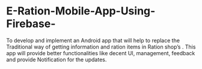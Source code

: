 # E-Ration-Mobile-App-Using-Firebase-
To develop and implement an Android app that will help to replace the Traditional way of getting information and ration items in Ration shop’s . This app will provide better functionalities like decent UI, management, feedback and provide Notification for the updates.
